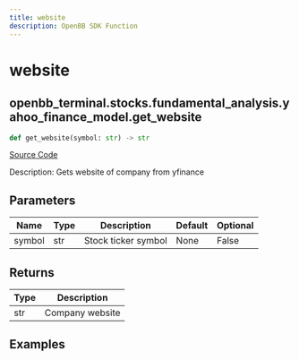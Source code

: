 ```yaml
---
title: website
description: OpenBB SDK Function
---
```


# website

## openbb_terminal.stocks.fundamental_analysis.yahoo_finance_model.get_website

```python title='openbb_terminal/stocks/fundamental_analysis/yahoo_finance_model.py'
def get_website(symbol: str) -> str
```
[Source Code](https://github.com/OpenBB-finance/OpenBBTerminal/tree/main/openbb_terminal/stocks/fundamental_analysis/yahoo_finance_model.py#L210)

Description: Gets website of company from yfinance

## Parameters

| Name | Type | Description | Default | Optional |
| ---- | ---- | ----------- | ------- | -------- |
| symbol | str | Stock ticker symbol | None | False |

## Returns

| Type | Description |
| ---- | ----------- |
| str | Company website |

## Examples

